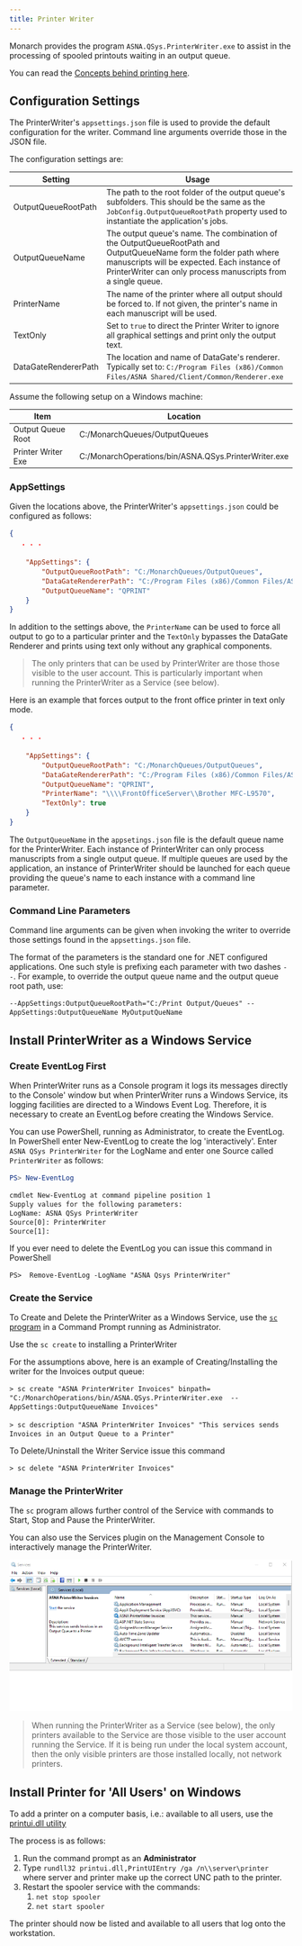 ```yaml
---
title: Printer Writer
---
```



Monarch provides the program ```ASNA.QSys.PrinterWriter.exe``` to assist in the processing of spooled printouts waiting in an output queue.

You can read the [Concepts behind printing here](/concepts/printing/printing-introduction.html).



## Configuration Settings
The PrinterWriter's ```appsettings.json``` file is used to provide the default configuration for the writer. Command line arguments  override those in the JSON file.

The configuration settings are:

|        Setting       | Usage |
| -------------------- | ----- |
| OutputQueueRootPath  | The path to the root folder of the output queue's subfolders. This should be the same as the <a ref="/reference/asna-qsys-runtime-job-support/classes/job-config.html"> <code>JobConfig.OutputQueueRootPath</code></a> property used to instantiate the application's jobs.
| OutputQueueName      | The output queue's name.  The combination of the OutputQueueRootPath and OutputQueueName form the folder path where manuscripts will be expected. Each instance of PrinterWriter can only process manuscripts from a single queue.
| PrinterName          | The name of the printer where all output should be forced to. If not given, the printer's name in each manuscript will be used.
| TextOnly             | Set to ```true``` to direct the  Printer Writer to ignore all graphical settings and print only the output text.
| DataGateRendererPath | The location and name of DataGate's renderer.  Typically set to: ```C:/Program Files (x86)/Common Files/ASNA Shared/Client/Common/Renderer.exe```

Assume the following setup on a Windows machine:

|         Item          |            Location  |
|-----------------------| -------------------- |
| Output Queue Root     | C:/MonarchQueues/OutputQueues
| Printer Writer Exe    | C:/MonarchOperations/bin/ASNA.QSys.PrinterWriter.exe

### AppSettings
Given the locations above, the PrinterWriter's ```appsettings.json``` could be configured as follows:
```json
{
   . . . 

    "AppSettings": {
        "OutputQueueRootPath": "C:/MonarchQueues/OutputQueues",
        "DataGateRendererPath": "C:/Program Files (x86)/Common Files/ASNA Shared/Client/Common/Renderer.exe",
        "OutputQueueName": "QPRINT"
    }
}
```

In addition to the settings above, the ```PrinterName``` can be used to force all output to go to a particular printer and the ```TextOnly``` bypasses the DataGate Renderer and prints using text only without any graphical components.  

> The only printers that can be used by PrinterWriter are those those visible to the user account.  This is particularly important when running the PrinterWriter as a Service (see below).

Here is an example that forces output to the front office printer in text only mode.

```json
{
   . . . 

    "AppSettings": {
        "OutputQueueRootPath": "C:/MonarchQueues/OutputQueues",
        "DataGateRendererPath": "C:/Program Files (x86)/Common Files/ASNA Shared/Client/Common/Renderer.exe",
        "OutputQueueName": "QPRINT",
        "PrinterName": "\\\\FrontOfficeServer\\Brother MFC-L9570",
        "TextOnly": true
    }
}
```

The ```OutputQueueName``` in the ```appsetings.json``` file is the default queue name for the PrinterWriter. Each instance of PrinterWriter can only process manuscripts from a single output queue. If multiple queues are used by the application, an instance of PrinterWriter should be launched for each queue providing the queue's name to each instance with a command line parameter.

### Command Line Parameters
Command line arguments can be given when invoking the writer to override those settings found in the ```appsettings.json``` file.

The format of the parameters is the standard one for .NET configured applications.  One such style is prefixing each parameter with two dashes ```--```.  For example, to override the output queue name and the output queue root path, use:

```
--AppSettings:OutputQueueRootPath="C:/Print Output/Queues" --AppSettings:OutputQueueName MyOutputQueName
```


## Install PrinterWriter as a Windows Service

### Create EventLog First
When PrinterWriter runs as a Console program it logs its messages directly to the Console' window but when PrinterWriter runs a Windows Service, its logging facilities are directed to a Windows Event Log. Therefore, it is necessary to create an EventLog before creating the Windows Service.

You can use PowerShell, running as Administrator, to create the EventLog. In PowerShell enter New-EventLog to create the log 'interactively'. Enter ```ASNA QSys PrinterWriter``` for the LogName and enter one Source called ```PrinterWriter``` as follows:

```powershell
PS> New-EventLog
```
```text
cmdlet New-EventLog at command pipeline position 1
Supply values for the following parameters:
LogName: ASNA QSys PrinterWriter
Source[0]: PrinterWriter
Source[1]:
```

If you ever need to delete the EventLog you can issue this command in PowerShell
```
PS>  Remove-EventLog -LogName "ASNA Qsys PrinterWriter"
```

### Create the Service
To Create and Delete the PrinterWriter as a Windows Service, use the [```sc``` program](https://docs.microsoft.com/en-us/windows/win32/services/controlling-a-service-using-sc) in a  Command Prompt running as Administrator.

Use the ```sc create``` to installing a PrinterWriter 

For the assumptions above, here is an example of Creating/Installing the writer for the Invoices output queue:
```
> sc create "ASNA PrinterWriter Invoices" binpath= "C:/MonarchOperations/bin/ASNA.QSys.PrinterWriter.exe  --AppSettings:OutputQueueName Invoices"

> sc description "ASNA PrinterWriter Invoices" "This services sends Invoices in an Output Queue to a Printer"
```

To Delete/Uninstall the Writer Service issue this command
```
> sc delete "ASNA PrinterWriter Invoices"
```
### Manage the PrinterWriter
The ```sc``` program allows further control of the Service with commands to Start, Stop and Pause the PrinterWriter.

You can also use the Services plugin on the Management Console to interactively manage the PrinterWriter.

![Services Applet in MMC](images/services-applet.png)

> When running the PrinterWriter as a Service (see below), the only printers available to the Service are those visible to the user account running the Service.  If it is being run under the local system account, then the only visible printers are those installed locally, not network printers.

## Install Printer for 'All Users' on Windows

To add a printer on a computer basis, i.e.: available to all users, use the [printui.dll utility](https://docs.microsoft.com/en-us/windows-server/administration/windows-commands/rundll32-printui)

The process is as follows:

 1. Run the command prompt as an **Administrator**
 1. Type ```rundll32 printui.dll,PrintUIEntry /ga /n\\server\printer``` where server and printer make up the correct UNC path to the printer.
 1. Restart the spooler service with the commands:
    1. ```net stop spooler```
    1. ```net start spooler```

The printer should now be listed and available to all users that log onto the workstation.

